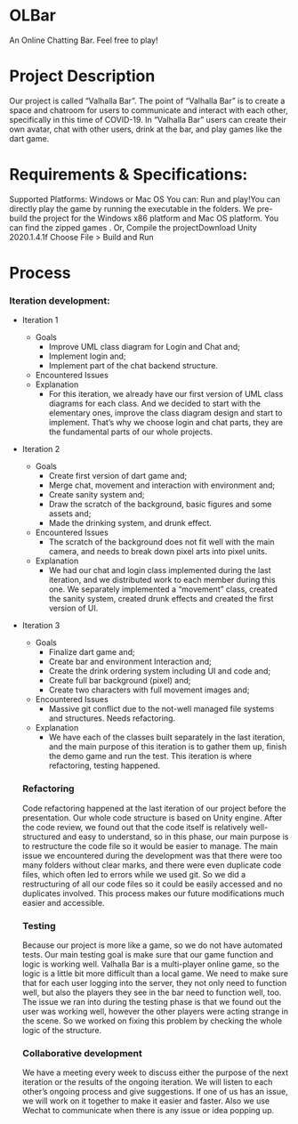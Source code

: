 # OLBar

An Online Chatting Bar. Feel free to play!

# Project Description

Our project is called “Valhalla Bar”. The point of “Valhalla Bar” is to create a space and chatroom for users to communicate and interact with each other, specifically in this time of COVID-19. In “Valhalla Bar” users can create their own avatar, chat with other users, drink at the bar, and play games like the dart game. 

# **Requirements & Specifications:**

Supported Platforms: Windows or Mac OS
You can: Run and play!You can directly play the game by running the executable in the folders. We pre-build the project for the Windows x86 platform and Mac OS platform. You can find the zipped games . Or, 
Compile the projectDownload Unity 2020.1.4.1f Choose File > Build and Run

# Process

### Iteration development:

- Iteration 1

  - Goals
    - Improve UML class diagram for Login and Chat and;
    - Implement login and;
    - Implement part of the chat backend structure.
  - Encountered Issues
  - Explanation
    - For this iteration, we already have our first version of UML class diagrams for each class. And we decided to start with the elementary ones, improve the class diagram design and start to implement. That’s why we choose login and chat parts, they are the fundamental parts of our whole projects.

- Iteration 2

  - Goals
    - Create first version of dart game and;
    - Merge chat, movement and interaction with environment and;
    - Create sanity system and;
    - Draw the scratch of the background, basic figures and some assets and;
    - Made the drinking system, and drunk effect.
  - Encountered Issues
    - The scratch of the background does not fit well with the main camera, and needs to break down pixel arts into pixel units.
  - Explanation
    - We had our chat and login class implemented during the last iteration, and we distributed work to each member during this one. We separately implemented a “movement” class, created the sanity system, created drunk effects and created the first version of UI.

- Iteration 3

  - Goals
    - Finalize dart game and;
    - Create bar and environment Interaction and;
    - Create the drink ordering system including UI and code and;
    - Create full bar background (pixel) and;
    - Create two characters with full movement images and;
  - Encountered Issues
    - Massive git conflict due to the not-well managed file systems and structures. Needs refactoring.
  - Explanation
    - We have each of the classes built separately in the last iteration, and the main purpose of this iteration is to gather them up, finish the demo game and run the test. This iteration is where refactoring, testing happened.

  ###  Refactoring

  Code refactoring happened at the last iteration of our project before the presentation. Our whole code structure is based on Unity engine. After the code review, we found out that the code itself is relatively well-structured and easy to understand, so in this phase, our main purpose is to restructure the code file so it would be easier to manage. The main issue we encountered during the development was that there were too many folders without clear marks, and there were even duplicate code files, which often led to errors while we used git. So we did a restructuring of all our code files so it could be easily accessed and no duplicates involved. This process makes our future modifications much easier and accessible.

  ### Testing

  Because our project is more like a game, so we do not have automated tests. Our main testing goal is make sure that our game function and logic is working well. Valhalla Bar is a multi-player online game, so the logic is a little bit more difficult than a local game. We need to make sure that for each user logging into the server, they not only need to function well, but also the players they see in the bar need to function well, too. The issue we ran into during the testing phase is that we found out the user was working well, however the other players were acting strange in the scene. So we worked on fixing this problem by checking the whole logic of the structure.

  ### Collaborative development

  We have a meeting every week to discuss either the purpose of the next iteration or the results of the ongoing iteration. We will listen to each other’s ongoing process and give suggestions. If one of us has an issue, we will work on it together to make it easier and faster. Also we use Wechat to communicate when there is any issue or idea popping up.
